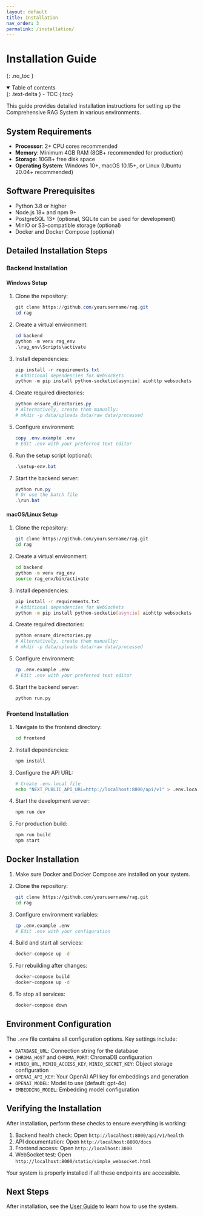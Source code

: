 ```yaml
---
layout: default
title: Installation
nav_order: 3
permalink: /installation/
---
```


# Installation Guide
{: .no_toc }

<details open markdown="block">
  <summary>
    Table of contents
  </summary>
  {: .text-delta }
- TOC
{:toc}
</details>

This guide provides detailed installation instructions for setting up the Comprehensive RAG System in various environments.

## System Requirements

- **Processor**: 2+ CPU cores recommended
- **Memory**: Minimum 4GB RAM (8GB+ recommended for production)
- **Storage**: 10GB+ free disk space
- **Operating System**: Windows 10+, macOS 10.15+, or Linux (Ubuntu 20.04+ recommended)

## Software Prerequisites

- Python 3.8 or higher
- Node.js 18+ and npm 9+
- PostgreSQL 13+ (optional, SQLite can be used for development)
- MinIO or S3-compatible storage (optional)
- Docker and Docker Compose (optional)

## Detailed Installation Steps

### Backend Installation

#### Windows Setup

1. Clone the repository:
   ```powershell
   git clone https://github.com/yourusername/rag.git
   cd rag
   ```

2. Create a virtual environment:
   ```powershell
   cd backend
   python -m venv rag_env
   .\rag_env\Scripts\activate
   ```

3. Install dependencies:
   ```powershell
   pip install -r requirements.txt
   # Additional dependencies for WebSockets
   python -m pip install python-socketio[asyncio] aiohttp websockets
   ```

4. Create required directories:
   ```powershell
   python ensure_directories.py
   # Alternatively, create them manually:
   # mkdir -p data/uploads data/raw data/processed
   ```

5. Configure environment:
   ```powershell
   copy .env.example .env
   # Edit .env with your preferred text editor
   ```

6. Run the setup script (optional):
   ```powershell
   .\setup-env.bat
   ```

7. Start the backend server:
   ```powershell
   python run.py
   # Or use the batch file
   .\run.bat
   ```

#### macOS/Linux Setup

1. Clone the repository:
   ```bash
   git clone https://github.com/yourusername/rag.git
   cd rag
   ```

2. Create a virtual environment:
   ```bash
   cd backend
   python -m venv rag_env
   source rag_env/bin/activate
   ```

3. Install dependencies:
   ```bash
   pip install -r requirements.txt
   # Additional dependencies for WebSockets
   python -m pip install python-socketio[asyncio] aiohttp websockets
   ```

4. Create required directories:
   ```bash
   python ensure_directories.py
   # Alternatively, create them manually:
   # mkdir -p data/uploads data/raw data/processed
   ```

5. Configure environment:
   ```bash
   cp .env.example .env
   # Edit .env with your preferred text editor
   ```

6. Start the backend server:
   ```bash
   python run.py
   ```

### Frontend Installation

1. Navigate to the frontend directory:
   ```bash
   cd frontend
   ```

2. Install dependencies:
   ```bash
   npm install
   ```

3. Configure the API URL:
   ```bash
   # Create .env.local file
   echo "NEXT_PUBLIC_API_URL=http://localhost:8000/api/v1" > .env.local
   ```

4. Start the development server:
   ```bash
   npm run dev
   ```

5. For production build:
   ```bash
   npm run build
   npm start
   ```

## Docker Installation

1. Make sure Docker and Docker Compose are installed on your system.

2. Clone the repository:
   ```bash
   git clone https://github.com/yourusername/rag.git
   cd rag
   ```

3. Configure environment variables:
   ```bash
   cp .env.example .env
   # Edit .env with your configuration
   ```

4. Build and start all services:
   ```bash
   docker-compose up -d
   ```

5. For rebuilding after changes:
   ```bash
   docker-compose build
   docker-compose up -d
   ```

6. To stop all services:
   ```bash
   docker-compose down
   ```

## Environment Configuration

The `.env` file contains all configuration options. Key settings include:

- `DATABASE_URL`: Connection string for the database
- `CHROMA_HOST` and `CHROMA_PORT`: ChromaDB configuration
- `MINIO_URL`, `MINIO_ACCESS_KEY`, `MINIO_SECRET_KEY`: Object storage configuration
- `OPENAI_API_KEY`: Your OpenAI API key for embeddings and generation
- `OPENAI_MODEL`: Model to use (default: gpt-4o)
- `EMBEDDING_MODEL`: Embedding model configuration

## Verifying the Installation

After installation, perform these checks to ensure everything is working:

1. Backend health check: Open `http://localhost:8000/api/v1/health`
2. API documentation: Open `http://localhost:8000/docs`
3. Frontend access: Open `http://localhost:3000`
4. WebSocket test: Open `http://localhost:8000/static/simple_websocket.html`

Your system is properly installed if all these endpoints are accessible.

## Next Steps

After installation, see the [User Guide](../user-guide/) to learn how to use the system.